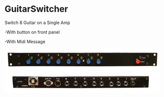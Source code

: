 # GuitarSwitcher
Switch 8 Guitar on a Single Amp

-With button on front panel

-With Midi Message

![Guitar Switcher Front](https://github.com/patgadget/GuitarSwitcher/blob/master/Picture/40296881602_38f3a48c76_z.jpg?raw=true)
![Guitar Switcher Back](https://github.com/patgadget/GuitarSwitcher/blob/master/Picture/25469894257_199cc6a9e9_z.jpg?raw=true)
